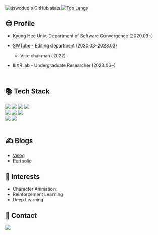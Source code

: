 ![tjswodud's GitHub stats](https://github-readme-stats.vercel.app/api?username=tjswodud&show_icons=true&theme=dracula)
[![Top Langs](https://github-readme-stats.vercel.app/api/top-langs/?username=tjswodud&layout=compact&theme=dracula&langs_count=7)](https://github.com/anuraghazra/github-readme-stats)

## 😎 Profile
- Kyung Hee Univ. Department of Software Convergence (2020.03~)

- [SWTube](https://www.youtube.com/channel/UCoJhIFodUrsH8suAe0kYDzQ) - Editing department (2020.03~2023.03)
  - Vice chairman (2022)

- IIIXR lab - Undergraduate Researcher (2023.06~)
<br>

## &#128218; Tech Stack
<div align="left">
<img src="https://img.shields.io/badge/Python-3776AB?style=for-the-badge&logo=Python&logoColor=white">
<img src="https://img.shields.io/badge/C-A8B9CC?style=for-the-badge&logo=C&logoColor=white">
<img src="https://img.shields.io/badge/C++-00599C?style=for-the-badge&logo=C%2B%2B&logoColor=white">
<img src="https://img.shields.io/badge/C%23-239120?style=for-the-badge&logo=C-sharp&logoColor=white">
<br>

<img src="https://img.shields.io/badge/Html-E34F26.svg?&style=for-the-badge&logo=HTML5&logoColor=white"/>
<img src="https://img.shields.io/badge/Css-1572B6.svg?&style=for-the-badge&logo=CSS3&logoColor=white"/>
<img src="https://img.shields.io/badge/Javascript-F7DF1E.svg?&style=for-the-badge&logo=Javascript&logoColor=white"/>
<br>

<img src="https://img.shields.io/badge/Unity-FFFFFF.svg?&style=for-the-badge&logo=Unity&logoColor=black"/>
<img src="https://img.shields.io/badge/Unreal Engine-0E1128.svg?&style=for-the-badge&logo=UnrealEngine&logoColor=white"/>
</div>

<br>

## ✍️ Blogs

* [Velog](https://velog.io/@tjswodud)
* [Portpolio](https://tjswodud.notion.site/Jaeyoung-Seon-70d6c8d4d1264d0eb9199e07d1685b8c)

## 📖 Interests

* Character Animation
* Reinforcement Learning
* Deep Learning

## 🔗 Contact

<a href="mailto:tjswodud85@gmail.com" target="_blank"><img src="https://img.shields.io/badge/Gmail-F07C3E?style=round-square&logo=Gmail&logoColor=EA4335"/></a>

